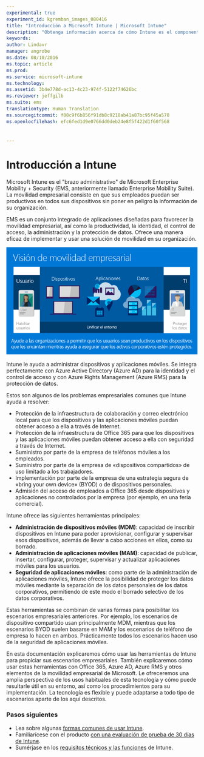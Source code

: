 ```yaml
---
experimental: true
experiment_id: kgremban_images_080416
title: "Introducción a Microsoft Intune | Microsoft Intune"
description: "Obtenga información acerca de cómo Intune es el componente de administración de dispositivos móviles de la solución Enterprise Mobility + Security."
keywords: 
author: Lindavr
manager: angrobe
ms.date: 08/10/2016
ms.topic: article
ms.prod: 
ms.service: microsoft-intune
ms.technology: 
ms.assetid: 3b4e778d-ac13-4c23-974f-5122f74626bc
ms.reviewer: jeffgilb
ms.suite: ems
translationtype: Human Translation
ms.sourcegitcommit: f88c9f6b856f91db8c9218ab41a87bc95f45a578
ms.openlocfilehash: efc6fed1d9e0766dd0deb24e8f5f422d1f60f568


---
```


# Introducción a Intune
Microsoft Intune es el "brazo administrativo" de Microsoft Enterprise Mobility + Security (EMS, anteriormente llamado Enterprise Mobility Suite). La movilidad empresarial consiste en que sus empleados puedan ser productivos en todos sus dispositivos sin poner en peligro la información de su organización.  

EMS es un conjunto integrado de aplicaciones diseñadas para favorecer la movilidad empresarial, así como la productividad, la identidad, el control de acceso, la administración y la protección de datos. Ofrece una manera eficaz de implementar y usar una solución de movilidad en su organización.  

![Imagen de la visión de movilidad empresarial](..\media\em-vision.png)

Intune le ayuda a administrar dispositivos y aplicaciones móviles. Se integra perfectamente con Azure Active Directory (Azure AD) para la identidad y el control de acceso y con Azure Rights Management (Azure RMS) para la protección de datos.  

Estos son algunos de los problemas empresariales comunes que Intune ayuda a resolver:

* Protección de la infraestructura de colaboración y correo electrónico local para que los dispositivos y las aplicaciones móviles puedan obtener acceso a ella a través de Internet.
* Protección de la infraestructura de Office 365 para que los dispositivos y las aplicaciones móviles puedan obtener acceso a ella con seguridad a través de Internet.
* Suministro por parte de la empresa de teléfonos móviles a los empleados.
* Suministro por parte de la empresa de «dispositivos compartidos» de uso limitado a los trabajadores.
* Implementación por parte de la empresa de una estrategia segura de «bring your own device» (BYOD) o de dispositivos personales.
* Admisión del acceso de empleados a Office 365 desde dispositivos y aplicaciones no controlados por la empresa (por ejemplo, en una feria comercial).

Intune ofrece las siguientes herramientas principales:
* **Administración de dispositivos móviles (MDM)**: capacidad de inscribir dispositivos en Intune para poder aprovisionar, configurar y supervisar esos dispositivos, además de llevar a cabo acciones en ellos, como su borrado.
* **Administración de aplicaciones móviles (MAM)**: capacidad de publicar, insertar, configurar, proteger, supervisar y actualizar aplicaciones móviles para los usuarios.
* **Seguridad de aplicaciones móviles**: como parte de la administración de aplicaciones móviles, Intune ofrece la posibilidad de proteger los datos móviles mediante la separación de los datos personales de los datos corporativos, permitiendo de este modo el borrado selectivo de los datos corporativos.

Estas herramientas se combinan de varias formas para posibilitar los escenarios empresariales anteriores. Por ejemplo, los escenarios de dispositivo compartido usan principalmente MDM, mientras que los escenarios BYOD suelen basarse en MAM y los escenarios de teléfono de empresa lo hacen en ambos. Prácticamente todos los escenarios hacen uso de la seguridad de aplicaciones móviles.

En esta documentación explicaremos cómo usar las herramientas de Intune para propiciar sus escenarios empresariales.  También explicaremos cómo usar estas herramientas con Office 365, Azure AD, Azure RMS y otros elementos de la movilidad empresarial de Microsoft. Le ofreceremos una amplia perspectiva de los usos habituales de esta tecnología y cómo puede resultarle útil en su entorno, así como los procedimientos para su implementación. La tecnología es flexible y puede adaptarse a todo tipo de escenarios aparte de los aquí descritos.

### Pasos siguientes
* Lea sobre algunas [formas comunes de usar Intune](common-ways-to-use-intune.md).
* Familiarícese con el producto [con una evaluación de prueba de 30 días de Intune](get-started-with-a-30-day-trial-of-microsoft-intune.md).
* Sumérjase en los [requisitos técnicos y las funciones](/intune/get-started/what-to-know-before-you-start-microsoft-intune) de Intune.



<!--HONumber=Aug16_HO2-->



